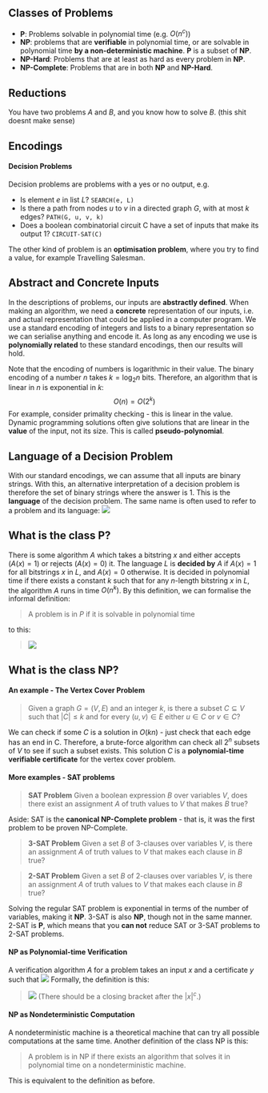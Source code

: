 ## Classes of Problems
- **P**: Problems solvable in polynomial time (e.g. $O(n^c)$)
- **NP**: problems that are **verifiable** in polynomial time, or are solvable in polynomial time **by a non-deterministic machine**. **P** is a subset of **NP**.
- **NP-Hard**: Problems that are at least as hard as every problem in **NP**.
- **NP-Complete**: Problems that are in both **NP** and **NP-Hard**.

## Reductions
You have two problems $A$ and $B$, and you know how to solve $B$.
(this shit doesnt make sense)

## Encodings
#### Decision Problems
Decision problems are problems with a yes or no output, e.g.
- Is element $e$ in list $L$? `SEARCH(e, L)`
- Is there a path from nodes $u$ to $v$ in a directed graph $G$, with at most $k$ edges? `PATH(G, u, v, k)`
- Does a boolean combinatorial circuit C have a set of inputs that make its output 1? `CIRCUIT-SAT(C)`

The other kind of problem is an **optimisation problem**, where you try to find a value, for example Travelling Salesman.

## Abstract and Concrete Inputs
In the descriptions of problems, our inputs are **abstractly defined**. When making an algorithm, we need a **concrete** representation of our inputs, i.e. and actual representation that could be applied in a computer program.
We use a standard encoding of integers and lists to a binary representation so we can serialise anything and encode it. As long as any encoding we use is **polynomially related** to these standard encodings, then our results will hold.

Note that the encoding of numbers is logarithmic in their value. The binary encoding of a number $n$ takes $k = \log_2{n}$ bits. Therefore, an algorithm that is linear in $n$ is exponential in $k$:
$$O(n) = O(2^k)$$
For example, consider primality checking - this is linear in the value.
Dynamic programming solutions often give solutions that are linear in the **value** of the input, not its size.
This is called **pseudo-polynomial**.
## Language of a Decision Problem
With our standard encodings, we can assume that all inputs are binary strings. 
With this, an alternative interpretation of a decision problem is therefore the set of binary strings where the answer is 1. This is the **language** of the decision problem.
The same name is often used to refer to a problem and its language:
![](Pasted%20image%2020230426110908.png)
## What is the class P?
There is some algorithm $A$ which takes a bitstring $x$ and either accepts ($A(x) = 1$) or rejects ($A(x) = 0$) it.
The language $L$ is **decided by** $A$ if $A(x) = 1$ for all bitstrings $x$ in $L$, and $A(x) = 0$ otherwise.
It is decided in polynomial time if there exists a constant $k$ such that for any $n$-length bitstring $x$ in $L$, the algorithm $A$ runs in time $O(n^k)$.
By this definition, we can formalise the informal definition:
> A problem is in $P$ if it is solvable in polynomial time

to this:
> ![](Pasted%20image%2020230426112124.png)

## What is the class NP?
#### An example - The Vertex Cover Problem
> Given a graph $G = (V, E)$ and an integer $k$, is there a subset $C \subseteq V$ such that $|C| \leq k$ and for every $(u, v) \in E$ either $u \in C$ or $v \in C$?

We can check if some $C$ is a solution in $O(kn)$ - just check that each edge has an end in C.
Therefore, a brute-force algorithm can check all $2^n$ subsets of $V$ to see if such a subset exists.
This solution $C$ is a **polynomial-time verifiable certificate** for the vertex cover problem. 
#### More examples - SAT problems
> **SAT Problem**
> Given a boolean expression $B$ over variables $V$, does there exist an assignment $A$ of truth values to $V$ that makes $B$ true?

Aside: SAT is the **canonical NP-Complete problem** - that is, it was the first problem to be proven NP-Complete.

> **3-SAT Problem**
> Given a set $B$ of 3-clauses over variables $V$, is there an assignment $A$ of truth values to $V$ that makes each clause in $B$ true?

> **2-SAT Problem**
> Given a set $B$ of 2-clauses over variables $V$, is there an assignment $A$ of truth values to $V$ that makes each clause in $B$ true?

Solving the regular SAT problem is exponential in terms of the number of variables, making it **NP**. 3-SAT is also **NP**, though not in the same manner. 2-SAT is **P**, which means that you **can not** reduce SAT or 3-SAT problems to 2-SAT problems.
#### NP as Polynomial-time Verification
A verification algorithm $A$ for a problem takes an input $x$ and a certificate $y$ such that
![](Pasted%20image%2020230426115936.png)
Formally, the definition is this:
> ![](Pasted%20image%2020230426120144.png)
> (There should be a closing bracket after the $|x|^c$.)

#### NP as Nondeterministic Computation
A nondeterministic machine is a theoretical machine that can try all possible computations at the same time.
Another definition of the class NP is this:
> A problem is in NP if there exists an algorithm that solves it in polynomial time on a nondeterministic machine.

This is equivalent to the definition as before.